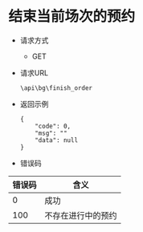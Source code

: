 # 结束当前场次的预约

- 请求方式
    - GET
    
- 请求URL

    `\api\bg\finish_order`
    

- 返回示例
    ```
    {
        "code": 0,
        "msg": ""
        "data": null
    }
    ```

- 错误码

|错误码|含义|
|---|---|
|0|成功|
|100|不存在进行中的预约|